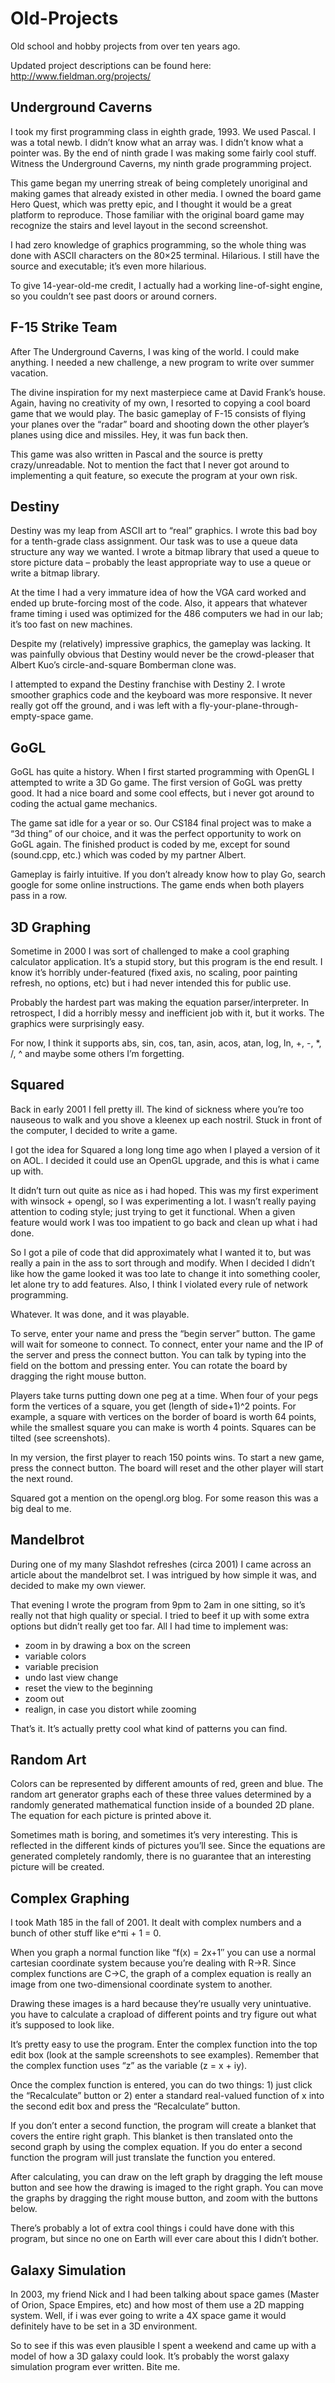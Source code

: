 Old-Projects
============

Old school and hobby projects from over ten years ago.

Updated project descriptions can be found here: http://www.fieldman.org/projects/



Underground Caverns
-------------------

I took my first programming class in eighth grade, 1993. We used Pascal. I was a total newb. I didn’t know what an array was. I didn’t know what a pointer was. By the end of ninth grade I was making some fairly cool stuff. Witness the Underground Caverns, my ninth grade programming project.

This game began my unerring streak of being completely unoriginal and making games that already existed in other media. I owned the board game Hero Quest, which was pretty epic, and I thought it would be a great platform to reproduce. Those familiar with the original board game may recognize the stairs and level layout in the second screenshot.

I had zero knowledge of graphics programming, so the whole thing was done with ASCII characters on the 80×25 terminal. Hilarious. I still have the source and executable; it’s even more hilarious.

To give 14-year-old-me credit, I actually had a working line-of-sight engine, so you couldn’t see past doors or around corners.


F-15 Strike Team
----------------

After The Underground Caverns, I was king of the world. I could make anything. I needed a new challenge, a new program to write over summer vacation.

The divine inspiration for my next masterpiece came at David Frank’s house. Again, having no creativity of my own, I resorted to copying a cool board game that we would play. The basic gameplay of F-15 consists of flying your planes over the “radar” board and shooting down the other player’s planes using dice and missiles. Hey, it was fun back then.

This game was also written in Pascal and the source is pretty crazy/unreadable. Not to mention the fact that I never got around to implementing a quit feature, so execute the program at your own risk.


Destiny
-------

Destiny was my leap from ASCII art to “real” graphics. I wrote this bad boy for a tenth-grade class assignment. Our task was to use a queue data structure any way we wanted. I wrote a bitmap library that used a queue to store picture data – probably the least appropriate way to use a queue or write a bitmap library.

At the time I had a very immature idea of how the VGA card worked and ended up brute-forcing most of the code. Also, it appears that whatever frame timing i used was optimized for the 486 computers we had in our lab; it’s too fast on new machines.

Despite my (relatively) impressive graphics, the gameplay was lacking. It was painfully obvious that Destiny would never be the crowd-pleaser that Albert Kuo’s circle-and-square Bomberman  clone was.

I attempted to expand the Destiny franchise with Destiny 2. I wrote smoother graphics code and the keyboard was more responsive. It never really got off the ground, and i was left with a fly-your-plane-through-empty-space game.


GoGL
----

GoGL has quite a history. When I first started programming with OpenGL I attempted to write a 3D Go game. The first version of GoGL was pretty good. It had a nice board and some cool effects, but i never got around to coding the actual game mechanics.

The game sat idle for a year or so. Our CS184 final project was to make a “3d thing” of our choice, and it was the perfect opportunity to work on GoGL again. The finished product is coded by me, except for sound (sound.cpp, etc.) which was coded by my partner Albert.

Gameplay is fairly intuitive. If you don’t already know how to play Go, search google for some online instructions. The game ends when both players pass in a row.


3D Graphing
-----------

Sometime in 2000 I was sort of challenged to make a cool graphing calculator application. It’s a stupid story, but this program is the end result. I know it’s horribly under-featured (fixed axis, no scaling, poor painting refresh, no options, etc) but i had never intended this for public use.

Probably the hardest part was making the equation parser/interpreter. In retrospect, I did a horribly messy and inefficient job with it, but it works. The graphics were surprisingly easy.

For now, I think it supports abs, sin, cos, tan, asin, acos, atan, log, ln, +, -, *, /, ^ and maybe some others I’m forgetting.


Squared
-------

Back in early 2001 I fell pretty ill. The kind of sickness where you’re too nauseous to walk and you shove a kleenex up each nostril. Stuck in front of the computer, I decided to write a game.

I got the idea for Squared a long long time ago when I played a version of it on AOL. I decided it could use an OpenGL upgrade, and this is what i came up with.

It didn’t turn out quite as nice as i had hoped. This was my first experiment with winsock + opengl, so I was experimenting a lot. I wasn’t really paying attention to coding style; just trying to get it functional. When a given feature would work I was too impatient to go back and clean up what i had done.

So I got a pile of code that did approximately what I wanted it to, but was really a pain in the ass to sort through and modify. When I decided I didn’t like how the game looked it was too late to change it into something cooler, let alone try to add features. Also, I think I violated every rule of network programming.

Whatever. It was done, and it was playable.

To serve, enter your name and press the “begin server” button. The game will wait for someone to connect. To connect, enter your name and the IP of the server and press the connect button. You can talk by typing into the field on the bottom and pressing enter. You can rotate the board by dragging the right mouse button.

Players take turns putting down one peg at a time. When four of your pegs form the vertices of a square, you get (length of side+1)^2 points. For example, a square with vertices on the border of board is worth 64 points, while the smallest square you can make is worth 4 points. Squares can be tilted (see screenshots).

In my version, the first player to reach 150 points wins. To start a new game, press the connect button. The board will reset and the other player will start the next round.

Squared got a mention on the opengl.org blog. For some reason this was a big deal to me.


Mandelbrot
----------

During one of my many Slashdot refreshes (circa 2001) I came across an article about the mandelbrot set. I was intrigued by how simple it was, and decided to make my own viewer.

That evening I wrote the program from 9pm to 2am in one sitting, so it’s really not that high quality or special. I tried to beef it up with some extra options but didn’t really get too far. All I had time to implement was:

* zoom in by drawing a box on the screen
* variable colors
* variable precision
* undo last view change
* reset the view to the beginning
* zoom out
* realign, in case you distort while zooming

That’s it. It’s actually pretty cool what kind of patterns you can find.


Random Art
----------

Colors can be represented by different amounts of red, green and blue. The random art generator graphs each of these three values determined by a randomly generated mathematical function inside of a bounded 2D plane. The equation for each picture is printed above it.

Sometimes math is boring, and sometimes it’s very interesting. This is reflected in the different kinds of pictures you’ll see. Since the equations are generated completely randomly, there is no guarantee that an interesting picture will be created.


Complex Graphing
----------------

I took Math 185 in the fall of 2001. It dealt with complex numbers and a bunch of other stuff like e^πi + 1 = 0.

When you graph a normal function like “f(x) = 2x+1″ you can use a normal cartesian coordinate system because you’re dealing with R->R. Since complex functions are C->C, the graph of a complex equation is really an image from one two-dimensional coordinate system to another.

Drawing these images is a hard because they’re usually very unintuative. you have to calculate a crapload of different points and try figure out what it’s supposed to look like.

It’s pretty easy to use the program. Enter the complex function into the top edit box (look at the sample screenshots to see examples). Remember that the complex function uses “z” as the variable (z = x + iy).

Once the complex function is entered, you can do two things: 1) just click the “Recalculate” button or 2) enter a standard real-valued function of x into the second edit box and press the “Recalculate” button.

If you don’t enter a second function, the program will create a blanket that covers the entire right graph. This blanket is then translated onto the second graph by using the complex equation. If you do enter a second function the program will just translate the function you entered.

After calculating, you can draw on the left graph by dragging the left mouse button and see how the drawing is imaged to the right graph. You can move the graphs by dragging the right mouse button, and zoom with the buttons below.

There’s probably a lot of extra cool things i could have done with this program, but since no one on Earth will ever care about this I didn’t bother.


Galaxy Simulation
-----------------

In 2003, my friend Nick and I had been talking about space games (Master of Orion, Space Empires, etc) and how most of them use a 2D mapping system. Well, if i was ever going to write a 4X space game it would definitely have to be set in a 3D environment.

So to see if this was even plausible I spent a weekend and came up with a model of how a 3D galaxy could look. It’s probably the worst galaxy simulation program ever written. Bite me.